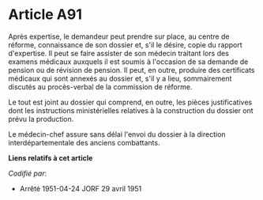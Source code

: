 # Article A91

Après expertise, le demandeur peut prendre sur place, au centre de réforme, connaissance de son dossier et, s'il le désire,
copie du rapport d'expertise. Il peut se faire assister de son médecin traitant lors des examens médicaux auxquels il est
soumis à l'occasion de sa demande de pension ou de révision de pension. Il peut, en outre, produire des certificats médicaux
qui sont annexés au dossier et, s'il y a lieu, sommairement discutés au procès-verbal de la commission de réforme.

Le tout est joint au dossier qui comprend, en outre, les pièces justificatives dont les instructions ministérielles relatives
à la construction du dossier ont prévu la production.

Le médecin-chef assure sans délai l'envoi du dossier à la direction interdépartementale des anciens combattants.

**Liens relatifs à cet article**

_Codifié par_:

  - Arrêté 1951-04-24 JORF 29 avril 1951
